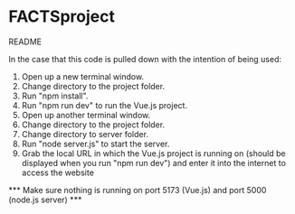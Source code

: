 # FACTSproject

README

In the case that this code is pulled down with the intention of being used:

1) Open up a new terminal window.
2) Change directory to the project folder.
3) Run "npm install".
4) Run "npm run dev" to run the Vue.js project.
5) Open up another terminal window.
6) Change directory to the project folder.
7) Change directory to server folder.
8) Run "node server.js" to start the server.
9) Grab the local URL in which the Vue.js project is running on (should be displayed when you run "npm run dev") and enter it into the internet to access the website


*** Make sure nothing is running on port 5173 (Vue.js) and port 5000 (node.js server) *** 
